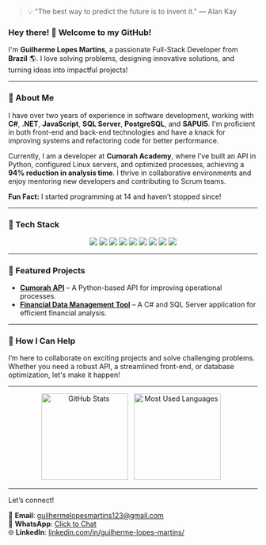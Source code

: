 > 💡 "The best way to predict the future is to invent it." — Alan Kay

### Hey there! 👋 Welcome to my GitHub!

I'm **Guilherme Lopes Martins**, a passionate Full-Stack Developer from **Brazil** 🌎. I love solving problems, designing innovative solutions, and turning ideas into impactful projects!

---

### 🚀 About Me

I have over two years of experience in software development, working with **C#**, **.NET**, **JavaScript**, **SQL Server**, **PostgreSQL**, and **SAPUI5**. I'm proficient in both front-end and back-end technologies and have a knack for improving systems and refactoring code for better performance.

Currently, I am a developer at **Cumorah Academy**, where I’ve built an API in Python, configured Linux servers, and optimized processes, achieving a **94% reduction in analysis time**. I thrive in collaborative environments and enjoy mentoring new developers and contributing to Scrum teams.

**Fun Fact:** I started programming at 14 and haven’t stopped since!

---

### 🔧 Tech Stack

<p align="center"> 
<img src="https://img.shields.io/badge/C%23-239120?style=for-the-badge&logo=csharp&logoColor=white" /> 
<img src="https://img.shields.io/badge/.NET-512BD4?style=for-the-badge&logo=dotnet&logoColor=white" /> 
<img src="https://img.shields.io/badge/JavaScript-F7DF1E?style=for-the-badge&logo=javascript&logoColor=black" /> 
<img src="https://img.shields.io/badge/PostgreSQL-336791?style=for-the-badge&logo=postgresql&logoColor=white" /> 
<img src="https://img.shields.io/badge/SQL%20Server-CC2927?style=for-the-badge&logo=microsoftsqlserver&logoColor=white" /> 
<img src="https://img.shields.io/badge/Python-3776AB?style=for-the-badge&logo=python&logoColor=white" /> 
<img src="https://img.shields.io/badge/Linux-FCC624?style=for-the-badge&logo=linux&logoColor=black" /> 
<img src="https://img.shields.io/badge/SAPUI5-0FAAFF?style=for-the-badge&logo=sap&logoColor=white" /> 
<img src="https://img.shields.io/badge/Git-F05032?style=for-the-badge&logo=git&logoColor=white" />
</p>

---

### 🌟 Featured Projects
- [**Cumorah API**](https://github.com/guilhermelopesmartins/MessageSender) – A Python-based API for improving operational processes.  
- [**Financial Data Management Tool**](#) – A C# and SQL Server application for efficient financial analysis.  

---

### 🤝 How I Can Help

I’m here to collaborate on exciting projects and solve challenging problems. Whether you need a robust API, a streamlined front-end, or database optimization, let's make it happen!

---

<p align="center">
    <img height=175 alt="GitHub Stats" src="https://github-readme-stats.vercel.app/api?username=guilhermelopesmartins&show_icons=true&count_private=true&theme=dark" />&nbsp;&nbsp;
    <img height=175 alt="Most Used Languages" src="https://github-readme-stats.vercel.app/api/top-langs/?username=guilhermelopesmartins&layout=compact&theme=dark" />&nbsp;&nbsp;
</p>

---

Let’s connect!

📧 **Email**: guilhermelopesmartins123@gmail.com  
📱 **WhatsApp**: [Click to Chat](https://wa.me/+5551986280777)  
🌐 **LinkedIn**: [linkedin.com/in/guilherme-lopes-martins/](https://www.linkedin.com/in/guilherme-lopes-martins/)

